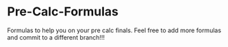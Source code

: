 # Pre-Calc-Formulas
Formulas to help you on your pre calc finals. 
Feel free to add more formulas and commit to a different branch!!!
